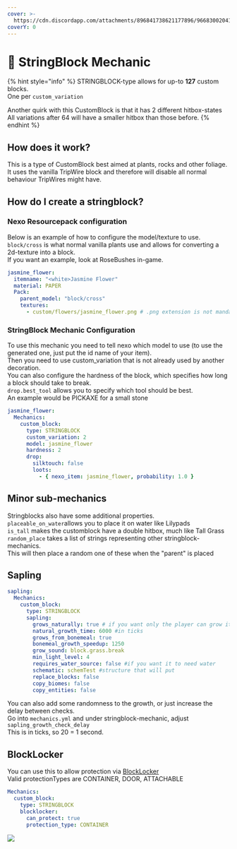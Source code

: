 ```yaml
---
cover: >-
  https://cdn.discordapp.com/attachments/896841738621177896/966830020419014666/unknown.png
coverY: 0
---
```


# 🧵 StringBlock Mechanic

{% hint style="info" %}
STRINGBLOCK-type allows for up-to **127** custom blocks.\
One per `custom_variation`

Another quirk with this CustomBlock is that it has 2 different hitbox-states\
All variations after 64 will have a smaller hitbox than those before.
{% endhint %}

## How does it work?

This is a type of CustomBlock best aimed at plants, rocks and other foliage.\
It uses the vanilla TripWire block and therefore will disable all normal behaviour TripWires might have.

## How do I create a stringblock?

### Nexo Resourcepack configuration

Below is an example of how to configure the model/texture to use.\
`block/cross` is what normal vanilla plants use and allows for converting a 2d-texture into a block.\
If you want an example, look at RoseBushes in-game.

```yaml
jasmine_flower:
  itemname: "<white>Jasmine Flower"
  material: PAPER
  Pack:
    parent_model: "block/cross"
    textures:
      - custom/flowers/jasmine_flower.png # .png extension is not mandatory
```

### StringBlock Mechanic Configuration

To use this mechanic you need to tell nexo which model to use (to use the generated one, just put the id name of your item).\
Then you need to use custom\_variation that is not already used by another decoration.\
You can also configure the hardness of the block, which specifies how long a block should take to break.\
`drop.best_tool` allows you to specify which tool should be best.\
An example would be PICKAXE for a small stone

```yaml
jasmine_flower:
  Mechanics:
    custom_block:
      type: STRINGBLOCK
      custom_variation: 2
      model: jasmine_flower
      hardness: 2
      drop:
        silktouch: false
        loots:
          - { nexo_item: jasmine_flower, probability: 1.0 }
```

## Minor sub-mechanics

Stringblocks also have some additional properties.\
`placeable_on_water`allows you to place it on water like Lilypads\
`is_tall` makes the customblock have a double hitbox, much like Tall Grass\
`random_place` takes a list of strings representing other stringblock-mechanics.\
This will then place a random one of these when the "parent" is placed

## Sapling

```yaml
sapling:
  Mechanics:
    custom_block:
      type: STRINGBLOCK
      sapling:
        grows_naturally: true # if you want only the player can grow it
        natural_growth_time: 6000 #in ticks
        grows_from_bonemeal: true
        bonemeal_growth_speedup: 1250
        grow_sound: block.grass.break
        min_light_level: 4
        requires_water_source: false #if you want it to need water
        schematic: schemTest #structure that will put
        replace_blocks: false
        copy_biomes: false
        copy_entities: false
```

You can also add some randomness to the growth, or just increase the delay between checks.\
Go into `mechanics.yml` and under stringblock-mechanic, adjust `sapling_growth_check_delay`\
This is in ticks, so 20 = 1 second.

## BlockLocker

You can use this to allow protection via [BlockLocker](https://www.spigotmc.org/resources/blocklocker.3268/)\
Valid protectionTypes are CONTAINER, DOOR, ATTACHABLE

```yaml
Mechanics:
  custom_block:
    type: STRINGBLOCK
    blocklocker:
      can_protect: true
      protection_type: CONTAINER
```

![](https://cdn.discordapp.com/attachments/958524021035647046/961424759718047784/unknown.png)
